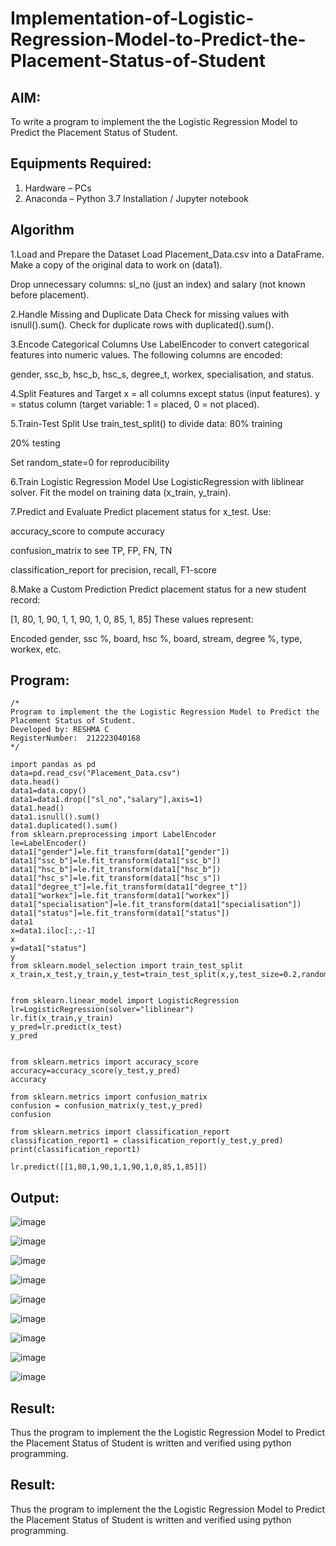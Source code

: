 # Implementation-of-Logistic-Regression-Model-to-Predict-the-Placement-Status-of-Student

## AIM:
To write a program to implement the the Logistic Regression Model to Predict the Placement Status of Student.

## Equipments Required:
1. Hardware – PCs
2. Anaconda – Python 3.7 Installation / Jupyter notebook

## Algorithm
1.Load and Prepare the Dataset Load Placement_Data.csv into a DataFrame.
Make a copy of the original data to work on (data1).

Drop unnecessary columns: sl_no (just an index) and salary (not known before placement).

2.Handle Missing and Duplicate Data Check for missing values with isnull().sum().
Check for duplicate rows with duplicated().sum().

3.Encode Categorical Columns Use LabelEncoder to convert categorical features into numeric values.
The following columns are encoded:

gender, ssc_b, hsc_b, hsc_s, degree_t, workex, specialisation, and status.

4.Split Features and Target x = all columns except status (input features).
y = status column (target variable: 1 = placed, 0 = not placed).

5.Train-Test Split Use train_test_split() to divide data:
80% training

20% testing

Set random_state=0 for reproducibility

6.Train Logistic Regression Model Use LogisticRegression with liblinear solver.
Fit the model on training data (x_train, y_train).

7.Predict and Evaluate Predict placement status for x_test.
Use:

accuracy_score to compute accuracy

confusion_matrix to see TP, FP, FN, TN

classification_report for precision, recall, F1-score

8.Make a Custom Prediction
Predict placement status for a new student record:

[1, 80, 1, 90, 1, 1, 90, 1, 0, 85, 1, 85] These values represent:

Encoded gender, ssc %, board, hsc %, board, stream, degree %, type, workex, etc.
## Program:
```
/*
Program to implement the the Logistic Regression Model to Predict the Placement Status of Student.
Developed by: RESHMA C
RegisterNumber:  212223040168
*/
```
```
import pandas as pd
data=pd.read_csv("Placement_Data.csv")
data.head()
data1=data.copy()
data1=data1.drop(["sl_no","salary"],axis=1)
data1.head()
data1.isnull().sum()
data1.duplicated().sum()
from sklearn.preprocessing import LabelEncoder
le=LabelEncoder()
data1["gender"]=le.fit_transform(data1["gender"])
data1["ssc_b"]=le.fit_transform(data1["ssc_b"])
data1["hsc_b"]=le.fit_transform(data1["hsc_b"])
data1["hsc_s"]=le.fit_transform(data1["hsc_s"])
data1["degree_t"]=le.fit_transform(data1["degree_t"])
data1["workex"]=le.fit_transform(data1["workex"])
data1["specialisation"]=le.fit_transform(data1["specialisation"])
data1["status"]=le.fit_transform(data1["status"])
data1
x=data1.iloc[:,:-1]
x
y=data1["status"]
y
from sklearn.model_selection import train_test_split
x_train,x_test,y_train,y_test=train_test_split(x,y,test_size=0.2,random_state=0)


from sklearn.linear_model import LogisticRegression
lr=LogisticRegression(solver="liblinear")
lr.fit(x_train,y_train)
y_pred=lr.predict(x_test)
y_pred


from sklearn.metrics import accuracy_score
accuracy=accuracy_score(y_test,y_pred)
accuracy

from sklearn.metrics import confusion_matrix
confusion = confusion_matrix(y_test,y_pred)
confusion

from sklearn.metrics import classification_report
classification_report1 = classification_report(y_test,y_pred)
print(classification_report1)

lr.predict([[1,80,1,90,1,1,90,1,0,85,1,85]])

```

## Output:

![image](https://github.com/user-attachments/assets/dd52df2b-7a7a-4396-b3a3-dccf74b12078)


![image](https://github.com/user-attachments/assets/3f4cb1cb-d233-4de9-9fdb-f0ecab0d873c)


![image](https://github.com/user-attachments/assets/dcf01bcf-89b3-4f78-b99f-7bbb42af9303)


![image](https://github.com/user-attachments/assets/c7142b89-99e1-4690-97c6-d37f6580566b)


![image](https://github.com/user-attachments/assets/8551d3ab-6032-4334-8293-58101acb27b1)

![image](https://github.com/user-attachments/assets/f0819c93-7d65-47af-ad9f-318337dbe050)

![image](https://github.com/user-attachments/assets/89c3aeac-002d-4e05-8897-f9b056091fd8)

![image](https://github.com/user-attachments/assets/622b040c-7567-4feb-b827-99b8544c9bd0)

![image](https://github.com/user-attachments/assets/63f590e6-6d6e-4adb-bcfa-b359ed71e454)

## Result:
Thus the program to implement the the Logistic Regression Model to Predict the Placement Status of Student is written and verified using python programming.


## Result:
Thus the program to implement the the Logistic Regression Model to Predict the Placement Status of Student is written and verified using python programming.
